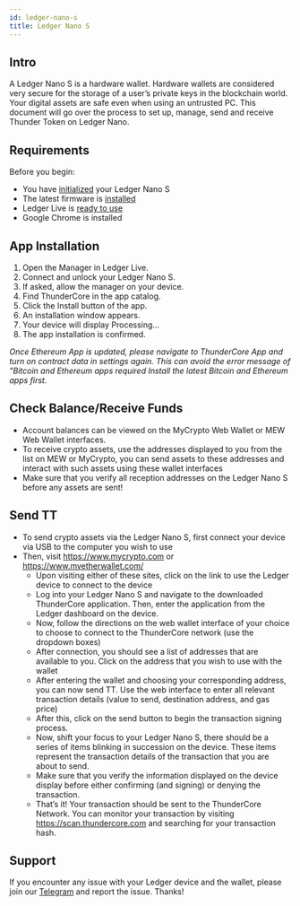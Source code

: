 ```yaml
---
id: ledger-nano-s
title: Ledger Nano S
---
```

## Intro
A Ledger Nano S is a hardware wallet. Hardware wallets are considered very
secure for the storage of a user’s private keys in the blockchain world. Your
digital assets are safe even when using an untrusted PC.
This document will go over the process to set up, manage, send and receive Thunder Token on Ledger Nano.

## Requirements
Before you begin:
- You have [initialized](https://support.ledgerwallet.com/hc/en-us/articles/360000613793) your Ledger Nano S
- The latest firmware is [installed](https://support.ledgerwallet.com/hc/en-us/articles/360002731113-Update-Ledger-Nano-S-firmware)
- Ledger Live is [ready to use](https://support.ledgerwallet.com/hc/en-us/articles/360006395233-Take-your-first-steps)
- Google Chrome is installed

## App Installation
1. Open the Manager in Ledger Live.
2. Connect and unlock your Ledger Nano S.
3. If asked, allow the manager on your device.
4. Find ThunderCore in the app catalog.
5. Click the Install button of the app.
6. An installation window appears.
7. Your device will display Processing…
8. The app installation is confirmed.

*Once Ethereum App is updated, please navigate to ThunderCore App and turn on contract data in settings again. This can avoid the error message of "Bitcoin and Ethereum apps required Install the latest Bitcoin and Ethereum apps first.*

## Check Balance/Receive Funds
- Account balances can be viewed on the MyCrypto Web Wallet or MEW Web Wallet interfaces.
- To receive crypto assets, use the addresses displayed to you from the list on MEW or MyCrypto,
you can send assets to these addresses and interact with such assets using these wallet interfaces
- Make sure that you verify all reception addresses on the Ledger Nano S before any assets are sent!

## Send TT
- To send crypto assets via the Ledger Nano S, first connect your device
via USB to the computer you wish to use
- Then, visit https://www.mycrypto.com or https://www.myetherwallet.com/
    - Upon visiting either of these sites, click on the link to use
      the Ledger device to connect to the device
    - Log into your Ledger Nano S and navigate to the downloaded ThunderCore
      application. Then, enter the application from the Ledger dashboard on the device.
    - Now, follow the directions on the web wallet interface of your choice
      to choose to connect to the ThunderCore network (use the dropdown boxes)
    - After connection, you should see a list of addresses that are available
      to you. Click on the address that you wish to use with the wallet
    - After entering the wallet and choosing your corresponding address, you can
      now send TT. Use the web interface to enter all relevant transaction details 
      (value to send, destination address, and gas price)
    - After this, click on the send button to begin the transaction signing process.
    - Now, shift your focus to your Ledger Nano S, there should be a series of items 
      blinking in succession on the device. These items represent the transaction 
      details of the transaction that you are about to send.
    - Make sure that you verify the information displayed on the device display before
      either confirming (and signing) or denying the transaction. 
    - That’s it! Your transaction should be sent to the ThunderCore Network. 
      You can monitor your transaction by visiting https://scan.thundercore.com 
      and searching for your transaction hash.
      
## Support
If you encounter any issue with your Ledger device and the wallet, please join our [Telegram](http://t.me/thunder_official)
and report the issue. Thanks!
